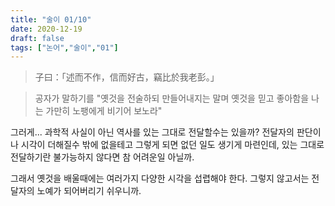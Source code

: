 ```yaml
---
title: "술이 01/10"
date: 2020-12-19
draft: false
tags: ["논어","술이","01"]
---
```


> 子曰：「述而不作，信而好古，竊比於我老彭。」

> 공자가 말하기를 "옛것을 전술하되 만들어내지는 말며 옛것을 믿고 좋아함을 나는 가만히 노팽에게 비기어 보노라"

그러게... 과학적 사실이 아닌 역사를 있는 그대로 전달할수는 있을까? 전달자의 판단이나 시각이 더해질수 밖에 없을테고 그렇게 되면 없던 일도 생기게 마련인데, 있는 그대로 전달하기란 불가능하지 않다면 참 어려운일 아닐까.

그래서 옛것을 배울때에는 여러가지 다양한 시각을 섭렵해야 한다. 그렇지 않고서는 전달자의 노예가 되어버리기 쉬우니까.
